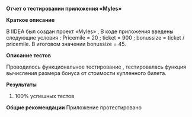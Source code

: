 **Отчет о тестировании приложения «Myles»**

**Краткое описание**

В IIDEA был создан проект «Myles» , В коде приложения введены следующие условия : 
Pricemile = 20 ; ticket = 900 ; 
bonussize = ticket / pricemile. 
В итоговом значении bonussize = 45.

**Описание тестов**

Проводилось функциональное тестирование , тестировалась функция вычисления размера бонуса от стоимости купленного билета.

**Результаты**
1.	100% успешных тестов

**Общие рекомендации**
Приложение протестировано
